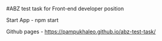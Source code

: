 #ABZ test task for Front-end developer position

Start App - npm start

Github pages - https://pampukhaleo.github.io/abz-test-task/
